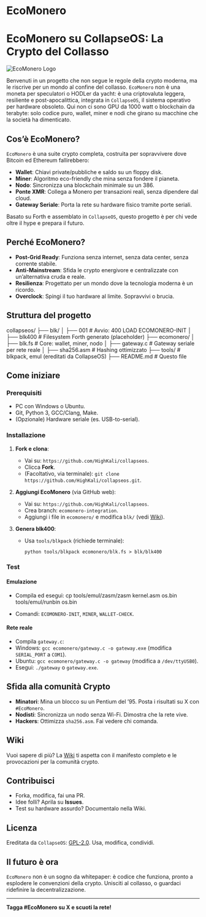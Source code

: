 # EcoMonero
# EcoMonero su CollapseOS: La Crypto del Collasso

![EcoMonero Logo](https://via.placeholder.com/150) <!-- Sostituisci con un logo se ne hai uno -->

Benvenuti in un progetto che non segue le regole della crypto moderna, ma le riscrive per un mondo al confine del collasso. `EcoMonero` non è una moneta per speculatori o HODLer da yacht: è una criptovaluta leggera, resiliente e post-apocalittica, integrata in `CollapseOS`, il sistema operativo per hardware obsoleto. Qui non ci sono GPU da 1000 watt o blockchain da terabyte: solo codice puro, wallet, miner e nodi che girano su macchine che la società ha dimenticato.

## Cos’è EcoMonero?
`EcoMonero` è una suite crypto completa, costruita per sopravvivere dove Bitcoin ed Ethereum fallirebbero:
- **Wallet**: Chiavi private/pubbliche e saldo su un floppy disk.
- **Miner**: Algoritmo eco-friendly che mina senza fondere il pianeta.
- **Nodo**: Sincronizza una blockchain minimale su un 386.
- **Ponte XMR**: Collega a Monero per transazioni reali, senza dipendere dal cloud.
- **Gateway Seriale**: Porta la rete su hardware fisico tramite porte seriali.

Basato su Forth e assemblato in `CollapseOS`, questo progetto è per chi vede oltre il hype e prepara il futuro.

## Perché EcoMonero?
- **Post-Grid Ready**: Funziona senza internet, senza data center, senza corrente stabile.
- **Anti-Mainstream**: Sfida le crypto energivore e centralizzate con un’alternativa cruda e reale.
- **Resilienza**: Progettato per un mondo dove la tecnologia moderna è un ricordo.
- **Overclock**: Spingi il tuo hardware al limite. Sopravvivi o brucia.

## Struttura del progetto
collapseos/
├── blk/
│   ├── 001          # Avvio: 400 LOAD ECOMONERO-INIT
│   ├── blk400       # Filesystem Forth generato (placeholder)
├── ecomonero/
│   ├── blk.fs       # Core: wallet, miner, nodo
│   ├── gateway.c    # Gateway seriale per rete reale
│   ├── sha256.asm   # Hashing ottimizzato
├── tools/           # blkpack, emul (ereditati da CollapseOS)
├── README.md        # Questo file



## Come iniziare
### Prerequisiti
- PC con Windows o Ubuntu.
- Git, Python 3, GCC/Clang, Make.
- (Opzionale) Hardware seriale (es. USB-to-serial).

### Installazione
1. **Fork e clona**:
   - Vai su: `https://github.com/HighKali/collapseos`.
   - Clicca **Fork**.
   - (Facoltativo, via terminale): `git clone https://github.com/HighKali/collapseos.git`.

2. **Aggiungi EcoMonero** (via GitHub web):
   - Vai su: `https://github.com/HighKali/collapseos`.
   - Crea branch: `ecomonero-integration`.
   - Aggiungi i file in `ecomonero/` e modifica `blk/` (vedi [Wiki](#wiki)).

3. **Genera blk400**:
   - Usa `tools/blkpack` (richiede terminale):
     ```
     python tools/blkpack ecomonero/blk.fs > blk/blk400
     ```

### Test
#### Emulazione
- Compila ed esegui:
  cp tools/emul/zasm/zasm kernel.asm os.bin
  tools/emul/runbin os.bin

- Comandi: `ECOMONERO-INIT`, `MINER`, `WALLET-CHECK`.

#### Rete reale
- Compila `gateway.c`:
- Windows: `gcc ecomonero/gateway.c -o gateway.exe` (modifica `SERIAL_PORT` a `COM1`).
- Ubuntu: `gcc ecomonero/gateway.c -o gateway` (modifica a `/dev/ttyUSB0`).
- Esegui: `./gateway` o `gateway.exe`.

## Sfida alla comunità Crypto
- **Minatori**: Mina un blocco su un Pentium del ’95. Posta i risultati su X con `#EcoMonero`.
- **Nodisti**: Sincronizza un nodo senza Wi-Fi. Dimostra che la rete vive.
- **Hackers**: Ottimizza `sha256.asm`. Fai vedere chi comanda.

## Wiki
Vuoi sapere di più? La [Wiki](https://github.com/HighKali/collapseos/wiki/EcoMonero) ti aspetta con il manifesto completo e le provocazioni per la comunità crypto.

## Contribuisci
- Forka, modifica, fai una PR.
- Idee folli? Aprila su **Issues**.
- Test su hardware assurdo? Documentalo nella Wiki.

## Licenza
Ereditata da `CollapseOS`: [GPL-2.0](https://www.gnu.org/licenses/gpl-2.0.html). Usa, modifica, condividi.

## Il futuro è ora
`EcoMonero` non è un sogno da whitepaper: è codice che funziona, pronto a esplodere le convenzioni della crypto. Unisciti al collasso, o guardaci ridefinire la decentralizzazione.

---
**Tagga #EcoMonero su X e scuoti la rete!**
  

